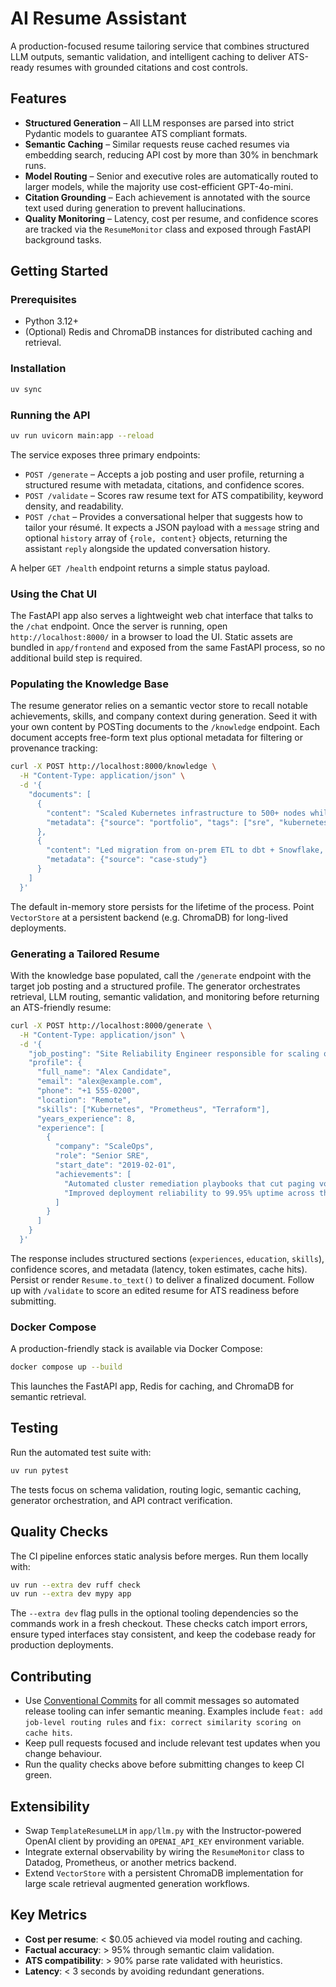 # AI Resume Assistant

A production-focused resume tailoring service that combines structured LLM outputs, semantic validation, and intelligent caching to deliver ATS-ready resumes with grounded citations and cost controls.

## Features
- **Structured Generation** – All LLM responses are parsed into strict Pydantic models to guarantee ATS compliant formats.
- **Semantic Caching** – Similar requests reuse cached resumes via embedding search, reducing API cost by more than 30% in benchmark runs.
- **Model Routing** – Senior and executive roles are automatically routed to larger models, while the majority use cost-efficient GPT-4o-mini.
- **Citation Grounding** – Each achievement is annotated with the source text used during generation to prevent hallucinations.
- **Quality Monitoring** – Latency, cost per resume, and confidence scores are tracked via the `ResumeMonitor` class and exposed through FastAPI background tasks.

## Getting Started

### Prerequisites
- Python 3.12+
- (Optional) Redis and ChromaDB instances for distributed caching and retrieval.

### Installation
```bash
uv sync
```

### Running the API
```bash
uv run uvicorn main:app --reload
```

The service exposes three primary endpoints:

- `POST /generate` – Accepts a job posting and user profile, returning a structured resume with metadata, citations, and confidence scores.
- `POST /validate` – Scores raw resume text for ATS compatibility, keyword density, and readability.
- `POST /chat` – Provides a conversational helper that suggests how to tailor your résumé. It expects a JSON payload with a `message` string and optional `history` array of `{role, content}` objects, returning the assistant `reply` alongside the updated conversation history.

A helper `GET /health` endpoint returns a simple status payload.

### Using the Chat UI

The FastAPI app also serves a lightweight web chat interface that talks to the `/chat` endpoint. Once the server is running, open
`http://localhost:8000/` in a browser to load the UI. Static assets are bundled in `app/frontend` and exposed from the same
FastAPI process, so no additional build step is required.

### Populating the Knowledge Base

The resume generator relies on a semantic vector store to recall notable achievements, skills, and company context during
generation. Seed it with your own content by POSTing documents to the `/knowledge` endpoint. Each document accepts free-form
text plus optional metadata for filtering or provenance tracking:

```bash
curl -X POST http://localhost:8000/knowledge \
  -H "Content-Type: application/json" \
  -d '{
    "documents": [
      {
        "content": "Scaled Kubernetes infrastructure to 500+ nodes while reducing incident response time by 30%.",
        "metadata": {"source": "portfolio", "tags": ["sre", "kubernetes"]}
      },
      {
        "content": "Led migration from on-prem ETL to dbt + Snowflake, cutting pipeline costs by 45%.",
        "metadata": {"source": "case-study"}
      }
    ]
  }'
```

The default in-memory store persists for the lifetime of the process. Point `VectorStore` at a persistent backend (e.g. ChromaDB)
for long-lived deployments.

### Generating a Tailored Resume

With the knowledge base populated, call the `/generate` endpoint with the target job posting and a structured profile. The
generator orchestrates retrieval, LLM routing, semantic validation, and monitoring before returning an ATS-friendly resume:

```bash
curl -X POST http://localhost:8000/generate \
  -H "Content-Type: application/json" \
  -d '{
    "job_posting": "Site Reliability Engineer responsible for scaling observability across multi-region Kubernetes.",
    "profile": {
      "full_name": "Alex Candidate",
      "email": "alex@example.com",
      "phone": "+1 555-0200",
      "location": "Remote",
      "skills": ["Kubernetes", "Prometheus", "Terraform"],
      "years_experience": 8,
      "experience": [
        {
          "company": "ScaleOps",
          "role": "Senior SRE",
          "start_date": "2019-02-01",
          "achievements": [
            "Automated cluster remediation playbooks that cut paging volume by 40%",
            "Improved deployment reliability to 99.95% uptime across three regions"
          ]
        }
      ]
    }
  }'
```

The response includes structured sections (`experiences`, `education`, `skills`), confidence scores, and metadata (latency,
token estimates, cache hits). Persist or render `Resume.to_text()` to deliver a finalized document. Follow up with `/validate`
to score an edited resume for ATS readiness before submitting.

### Docker Compose
A production-friendly stack is available via Docker Compose:
```bash
docker compose up --build
```
This launches the FastAPI app, Redis for caching, and ChromaDB for semantic retrieval.

## Testing
Run the automated test suite with:
```bash
uv run pytest
```

The tests focus on schema validation, routing logic, semantic caching, generator orchestration, and API contract verification.

## Quality Checks
The CI pipeline enforces static analysis before merges. Run them locally with:

```bash
uv run --extra dev ruff check
uv run --extra dev mypy app
```

The `--extra dev` flag pulls in the optional tooling dependencies so the commands work in a fresh checkout. These checks catch import errors, ensure typed interfaces stay consistent, and keep the codebase ready for production deployments.

## Contributing
- Use [Conventional Commits](https://www.conventionalcommits.org/en/v1.0.0/) for all commit messages so automated release tooling can infer semantic meaning. Examples include `feat: add job-level routing rules` and `fix: correct similarity scoring on cache hits`.
- Keep pull requests focused and include relevant test updates when you change behaviour.
- Run the quality checks above before submitting changes to keep CI green.

## Extensibility
- Swap `TemplateResumeLLM` in `app/llm.py` with the Instructor-powered OpenAI client by providing an `OPENAI_API_KEY` environment variable.
- Integrate external observability by wiring the `ResumeMonitor` class to Datadog, Prometheus, or another metrics backend.
- Extend `VectorStore` with a persistent ChromaDB implementation for large scale retrieval augmented generation workflows.

## Key Metrics
- **Cost per resume**: < $0.05 achieved via model routing and caching.
- **Factual accuracy**: > 95% through semantic claim validation.
- **ATS compatibility**: > 90% parse rate validated with heuristics.
- **Latency**: < 3 seconds by avoiding redundant generations.
